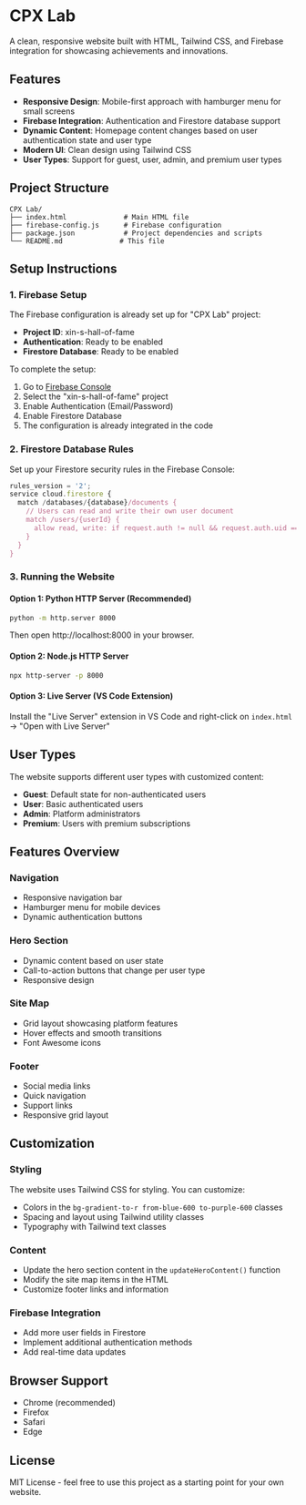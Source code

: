 # CPX Lab

A clean, responsive website built with HTML, Tailwind CSS, and Firebase integration for showcasing achievements and innovations.

## Features

- **Responsive Design**: Mobile-first approach with hamburger menu for small screens
- **Firebase Integration**: Authentication and Firestore database support
- **Dynamic Content**: Homepage content changes based on user authentication state and user type
- **Modern UI**: Clean design using Tailwind CSS
- **User Types**: Support for guest, user, admin, and premium user types

## Project Structure

```
CPX Lab/
├── index.html              # Main HTML file
├── firebase-config.js      # Firebase configuration
├── package.json            # Project dependencies and scripts
└── README.md              # This file
```

## Setup Instructions

### 1. Firebase Setup

The Firebase configuration is already set up for "CPX Lab" project:

- **Project ID**: xin-s-hall-of-fame
- **Authentication**: Ready to be enabled
- **Firestore Database**: Ready to be enabled

To complete the setup:
1. Go to [Firebase Console](https://console.firebase.google.com/)
2. Select the "xin-s-hall-of-fame" project
3. Enable Authentication (Email/Password)
4. Enable Firestore Database
5. The configuration is already integrated in the code

### 2. Firestore Database Rules

Set up your Firestore security rules in the Firebase Console:

```javascript
rules_version = '2';
service cloud.firestore {
  match /databases/{database}/documents {
    // Users can read and write their own user document
    match /users/{userId} {
      allow read, write: if request.auth != null && request.auth.uid == userId;
    }
  }
}
```

### 3. Running the Website

#### Option 1: Python HTTP Server (Recommended)
```bash
python -m http.server 8000
```
Then open http://localhost:8000 in your browser.

#### Option 2: Node.js HTTP Server
```bash
npx http-server -p 8000
```

#### Option 3: Live Server (VS Code Extension)
Install the "Live Server" extension in VS Code and right-click on `index.html` → "Open with Live Server"

## User Types

The website supports different user types with customized content:

- **Guest**: Default state for non-authenticated users
- **User**: Basic authenticated users
- **Admin**: Platform administrators
- **Premium**: Users with premium subscriptions

## Features Overview

### Navigation
- Responsive navigation bar
- Hamburger menu for mobile devices
- Dynamic authentication buttons

### Hero Section
- Dynamic content based on user state
- Call-to-action buttons that change per user type
- Responsive design

### Site Map
- Grid layout showcasing platform features
- Hover effects and smooth transitions
- Font Awesome icons

### Footer
- Social media links
- Quick navigation
- Support links
- Responsive grid layout

## Customization

### Styling
The website uses Tailwind CSS for styling. You can customize:
- Colors in the `bg-gradient-to-r from-blue-600 to-purple-600` classes
- Spacing and layout using Tailwind utility classes
- Typography with Tailwind text classes

### Content
- Update the hero section content in the `updateHeroContent()` function
- Modify the site map items in the HTML
- Customize footer links and information

### Firebase Integration
- Add more user fields in Firestore
- Implement additional authentication methods
- Add real-time data updates

## Browser Support

- Chrome (recommended)
- Firefox
- Safari
- Edge

## License

MIT License - feel free to use this project as a starting point for your own website.
